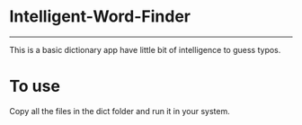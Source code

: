 # Intelligent-Word-Finder
_______________________________________________
This is a basic dictionary app have little bit of intelligence to guess typos.

# To use
Copy all the files in the dict folder and run it in your system. 
